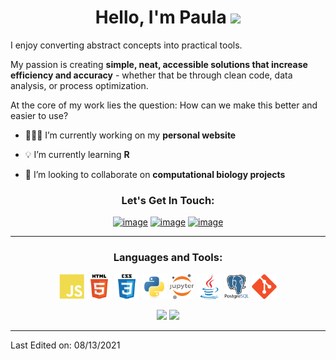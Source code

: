 <h1 align="center">Hello, I'm Paula <img height="60" src="https://media.giphy.com/media/cn2LKatpvy89MTVR3e/giphy.gif"></h1>
<p align="">I enjoy converting abstract concepts into practical tools.

My passion is creating **simple, neat, accessible solutions that increase efficiency and accuracy** - whether that be through clean code, data analysis, or process optimization. 

At the core of my work lies the question: How can we make this better and easier to use?</p>

- 👩🏻‍💻 I’m currently working on my **personal website**

- 💡 I’m currently learning **R**

- 🧬 I’m looking to collaborate on **computational biology projects**

<h3 align="center">Let's Get In Touch:</h3>
<div align="center">

[![image](https://img.shields.io/badge/LinkedIn-0077B5?style=for-the-badge&logo=linkedin&logoColor=white)](https://www.linkedin.com/in/paulaamaya/)
[![image](https://img.shields.io/badge/Instagram-E4405F?style=for-the-badge&logo=instagram&logoColor=white)](https://www.instagram.com/brainyinpink/)
[![image](https://img.shields.io/badge/Email-1DA1F2?style=for-the-badge&logo=microsoft&logoColor=white)](mailto:paula.amaya@mail.utoronto.ca)
  
</div>

---

<h3 align="center">Languages and Tools:</h3>

<p align="center"> 
    <!-- JS -->
  <a> 
    <img src="https://raw.githubusercontent.com/devicons/devicon/master/icons/javascript/javascript-plain.svg" alt="javascript" width="40" height="40"/> 
  </a>
    <!-- HTML -->
  <a> 
    <img src="https://raw.githubusercontent.com/devicons/devicon/master/icons/html5/html5-original-wordmark.svg" alt="html5" width="40" height="40"/> 
  </a>
  <!-- CSS -->
  <a> 
    <img src="https://raw.githubusercontent.com/devicons/devicon/master/icons/css3/css3-original-wordmark.svg" alt="css3" width="40" height="40"/> 
  </a> 
  <!-- Python -->
  <a> 
    <img src="https://raw.githubusercontent.com/devicons/devicon/master/icons/python/python-original.svg" alt="python" width="40" height="40"/> 
  </a>
  <!-- Jupyter -->
  <a> 
    <img src="https://raw.githubusercontent.com/devicons/devicon/master/icons/jupyter/jupyter-original-wordmark.svg" alt="jupyter" width="40" height="40"/> 
  </a>
  <!-- Java -->
  <a> 
    <img src="https://raw.githubusercontent.com/devicons/devicon/master/icons/java/java-original.svg" alt="java" width="40" height="40"/> 
  </a>
  <!-- PostGres -->
  <a> 
    <img src="https://raw.githubusercontent.com/devicons/devicon/master/icons/postgresql/postgresql-original-wordmark.svg" alt="postgres" width="40" height="40"/> 
  </a>
  <!-- Git -->
  <a> 
    <img src="https://raw.githubusercontent.com/devicons/devicon/master/icons/git/git-original.svg" alt="git" width="40" height="40"/> 
  </a>

</p>

<p align= "center">
  <img height = "150" src="https://github-readme-stats.vercel.app/api?username=paulaamaya&theme=react&show_icons=true&count_private=true"/>
  <img height= "150" src="https://github-readme-stats.vercel.app/api/top-langs/?username=paulaamaya&theme=react&layout=compact" />
</p>

------

Last Edited on: 08/13/2021
